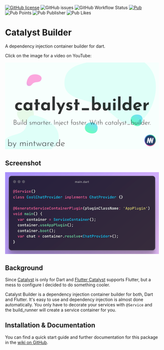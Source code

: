 [![GitHub license](https://img.shields.io/github/license/mintware-de/catalyst_builder)](https://github.com/mintware-de/catalyst_builder/blob/main/packages/catalyst_builder/LICENSE)
![GitHub issues](https://img.shields.io/github/issues/mintware-de/catalyst_builder)
![GitHub Workflow Status](https://img.shields.io/github/actions/workflow/status/mintware-de/catalyst_builder/dart.yml?branch=main)
[![Pub](https://img.shields.io/pub/v/catalyst_builder.svg)](https://pub.dartlang.org/packages/catalyst_builder)
![Pub Points](https://img.shields.io/pub/points/catalyst_builder)
![Pub Publisher](https://img.shields.io/pub/publisher/catalyst_builder)
![Pub Likes](https://img.shields.io/pub/likes/catalyst_builder)

# Catalyst Builder

A dependency injection container builder for dart.

Click on the image for a video on YouTube:

[![YouTube Video](screenshots/cover.png)](https://youtu.be/aJO7_bCOHRs?si=t9lhwQ5v31z-p4iw)

## Screenshot

![minimal.png](screenshots/minimal.png)

## Background

Since [Catalyst](https://github.com/mintware-de/catalyst) is only for Dart
and [Flutter Catalyst](https://github.com/mintware-de/flutter_catalyst)
supports Flutter, but a mess to configure I decided to do something cooler.

Catalyst Builder is a dependency injection container builder for both, Dart and Flutter. It's easy to use and dependency
injection is almost done automatically. You only have to decorate your services with `@Service` and the build_runner
will create a service container for you.

## Installation & Documentation

You can find a quick start guide and further documentation for this package in the [wiki on GitHub](https://github.com/mintware-de/catalyst_builder/wiki).
